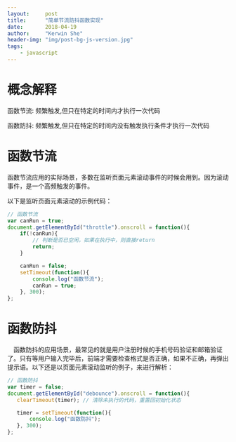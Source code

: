 ```yaml
---
layout:     post
title:      "简单节流防抖函数实现"
date:       2018-04-19
author:     "Kerwin She"
header-img: "img/post-bg-js-version.jpg"
tags:
    - javascript
---
```


# 概念解释

函数节流: 频繁触发,但只在特定的时间内才执行一次代码

函数防抖: 频繁触发,但只在特定的时间内没有触发执行条件才执行一次代码

# 函数节流

函数节流应用的实际场景，多数在监听页面元素滚动事件的时候会用到。因为滚动事件，是一个高频触发的事件。

以下是监听页面元素滚动的示例代码：

```javascript
// 函数节流
var canRun = true;
document.getElementById("throttle").onscroll = function(){
    if(!canRun){
        // 判断是否已空闲，如果在执行中，则直接return
        return;
    }

    canRun = false;
    setTimeout(function(){
        console.log("函数节流");
        canRun = true;
    }, 300);
};
```

# 函数防抖

 函数防抖的应用场景，最常见的就是用户注册时候的手机号码验证和邮箱验证了。只有等用户输入完毕后，前端才需要检查格式是否正确，如果不正确，再弹出提示语。以下还是以页面元素滚动监听的例子，来进行解析：

```javascript
// 函数防抖
var timer = false;
document.getElementById("debounce").onscroll = function(){
   clearTimeout(timer); // 清除未执行的代码，重置回初始化状态

   timer = setTimeout(function(){
       console.log("函数防抖");
   }, 300);
};  
```
